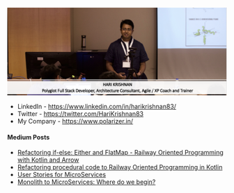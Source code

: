 ![Banner](profile_banner.png)

- LinkedIn - https://www.linkedin.com/in/harikrishnan83/
- Twitter - https://twitter.com/HariKrishnan83
- My Company - https://www.polarizer.in/

#### Medium Posts

* [Refactoring if-else: Either and FlatMap - Railway Oriented Programming with Kotlin and Arrow](https://medium.com/polarizertech/refactoring-if-else-either-and-flatmap-4f1ca9076664)
* [Refactoring procedural code to Railway Oriented Programming in Kotlin](https://medium.com/polarizertech/railway-oriented-programming-dd74dbf0dfae)
* [User Stories for MicroServices](https://medium.com/polarizertech/cutting-stories-for-microservices-570e3f366192)
* [Monolith to MicroServices: Where do we begin?](https://medium.com/polarizertech/monolith-to-microservices-where-do-we-begin-2bbf95fa5938)

<!--
**harikrishnan83/harikrishnan83** is a ✨ _special_ ✨ repository because its `README.md` (this file) appears on your GitHub profile.

Here are some ideas to get you started:

- 🔭 I’m currently working on ...
- 🌱 I’m currently learning ...
- 👯 I’m looking to collaborate on ...
- 🤔 I’m looking for help with ...
- 💬 Ask me about ...
- 📫 How to reach me: ...
- 😄 Pronouns: ...
- ⚡ Fun fact: ...
-->
